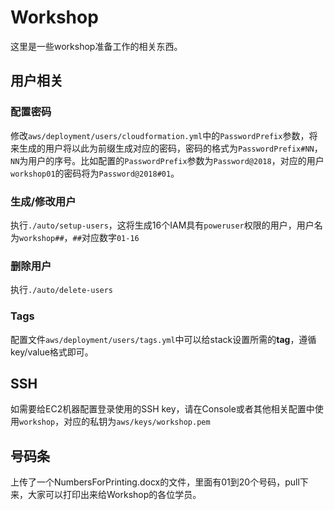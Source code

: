 # Workshop

这里是一些workshop准备工作的相关东西。

## 用户相关

### 配置密码

修改`aws/deployment/users/cloudformation.yml`中的`PasswordPrefix`参数，将来生成的用户将以此为前缀生成对应的密码，密码的格式为`PasswordPrefix#NN`，`NN`为用户的序号。比如配置的`PasswordPrefix`参数为`Password@2018`，对应的用户`workshop01`的密码将为`Password@2018#01`。

### 生成/修改用户

执行`./auto/setup-users`，这将生成16个IAM具有`poweruser`权限的用户，用户名为`workshop##`，`##`对应数字`01-16`

### 删除用户

执行`./auto/delete-users`

### Tags

配置文件`aws/deployment/users/tags.yml`中可以给stack设置所需的**tag**，遵循key/value格式即可。

## SSH

如需要给EC2机器配置登录使用的SSH key，请在Console或者其他相关配置中使用`workshop`，对应的私钥为`aws/keys/workshop.pem`

## 号码条
上传了一个NumbersForPrinting.docx的文件，里面有01到20个号码，pull下来，大家可以打印出来给Workshop的各位学员。
